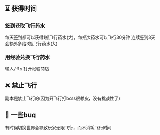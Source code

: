 ## ⌛ 获得时间

### 签到获取飞行药水
每天签到都可以获得1瓶飞行药水(大)，每瓶大药水可以飞行30分钟
连续签到3天会额外多给3瓶飞行药水(大)

### 用经验兑换飞行药水
输入`/fly` 打开经验商店

## ❌ 禁止飞行
副本是禁止飞行的(因为开飞行打boss很赖皮，没有挑战性了)


## 💩 一些bug
有时候切换世界会导致玩家无限飞行，而不消耗飞行时间